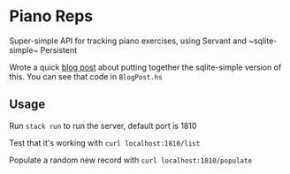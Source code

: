 # Piano Reps

Super-simple API for tracking piano exercises, using Servant and ~sqlite-simple~ Persistent

Wrote a quick [blog post](https://vitez.me/light-db-api) about putting together the sqlite-simple version of this. You can see that code in `BlogPost.hs`

## Usage

Run `stack run` to run the server, default port is 1810

Test that it's working with `curl localhost:1810/list`

Populate a random new record with `curl localhost:1810/populate`

